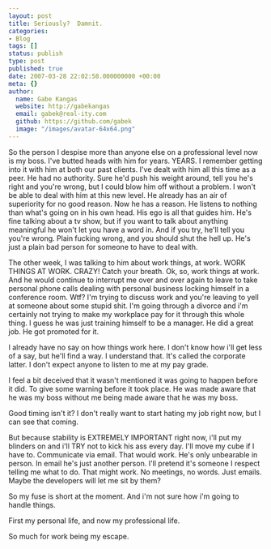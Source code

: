 ```yaml
---
layout: post
title: Seriously?  Damnit.
categories:
- Blog
tags: []
status: publish
type: post
published: true
date: 2007-03-28 22:02:58.000000000 +00:00
meta: {}
author:
  name: Gabe Kangas
  website: http://gabekangas
  email: gabek@real-ity.com
  github: https://github.com/gabek
  image: "/images/avatar-64x64.png"
---
```

So the person I despise more than anyone else on a professional level now is my boss. I\'ve butted heads with him for years. YEARS. I remember getting into it with him at both our past clients. I\'ve dealt with him all this time as a peer. He had no authority. Sure he\'d push his weight around, tell you he\'s right and you\'re wrong, but I could blow him off without a problem. I won\'t be able to deal with him at this new level.  He already has an air of superiority for no good reason. Now he has a reason. He listens to nothing than what\'s going on in his own head. His ego is all that guides him. He\'s fine talking about a tv show, but if you want to talk about anything meaningful he won\'t let you have a word in. And if you try, he\'ll
tell you you\'re wrong. Plain fucking wrong, and you should shut the hell up. He\'s just a plain bad person for someone to have to deal with.

The other week, I was talking to him about work things, at work. WORK THINGS AT WORK. CRAZY! Catch your breath. Ok, so, work things at work.  And he would continue to interrupt me over and over again to leave to take personal phone calls dealing with personal business locking himself in a conference room. Wtf? I\'m trying to discuss work and you\'re leaving to yell at someone about some stupid shit. I\'m going through a divorce and i\'m certainly not trying to make my workplace pay for it through this whole thing. I guess he was just training himself to be a manager. He did a great job. He got promoted for it.

I already have no say on how things work here. I don\'t know how i\'ll get less of a say, but he\'ll find a way. I understand that. It\'s called the corporate latter. I don\'t expect anyone to listen to me at my pay grade.

I feel a bit deceived that it wasn\'t mentioned it was going to happen before it did. To give some warning before it took place. He was made aware that he was my boss without me being made aware that he was my boss.

Good timing isn\'t it? I don\'t really want to start hating my job right now, but I can see that coming.

But because stability is EXTREMELY IMPORTANT right now, i\'ll put my blinders on and i\'ll TRY not to kick his ass every day. I\'ll move my cube if I have to. Communicate via email. That would work. He\'s only unbearable in person. In email he\'s just another person. I\'ll pretend it\'s someone I respect telling me what to do. That might work. No meetings, no words. Just emails. Maybe the developers will let me sit by them?

So my fuse is short at the moment. And i\'m not sure how i\'m going to handle things.

First my personal life, and now my professional life.

So much for work being my escape.
